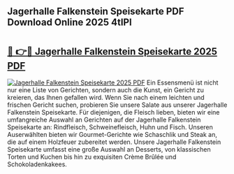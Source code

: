 ## Jagerhalle Falkenstein Speisekarte PDF Download Online 2025 4tIPl

# <h2><a href="http://gc9th8q.nevu.top/?p=Jagerhalle+Falkenstein+Speisekarte">🔗 👉🔴 Jagerhalle Falkenstein Speisekarte 2025 PDF</a></h2>

[![Jagerhalle Falkenstein Speisekarte 2025 PDF](https://i.imgur.com/dBaPXMq.png)](http://gc9th8q.nevu.top/?p=Jagerhalle+Falkenstein+Speisekarte)
Ein Essensmenü ist nicht nur eine Liste von Gerichten, sondern auch die Kunst, ein Gericht zu kreieren, das Ihnen gefallen wird. Wenn Sie nach einem leichten und frischen Gericht suchen, probieren Sie unsere Salate aus unserer Jagerhalle Falkenstein Speisekarte. Für diejenigen, die Fleisch lieben, bieten wir eine umfangreiche Auswahl an Gerichten auf der Jagerhalle Falkenstein Speisekarte an: Rindfleisch, Schweinefleisch, Huhn und Fisch. Unseren Auserwählten bieten wir Gourmet-Gerichte wie Schaschlik und Steak an, die auf einem Holzfeuer zubereitet werden. Unsere Jagerhalle Falkenstein Speisekarte umfasst eine große Auswahl an Desserts, von klassischen Torten und Kuchen bis hin zu exquisiten Crème Brûlée und Schokoladenkakees.
